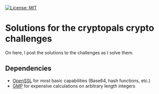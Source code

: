 [![License: MIT](https://img.shields.io/badge/License-MIT-red.svg)](https://opensource.org/licenses/MIT)

# Solutions for the cryptopals crypto challenges
On here, I post the solutions to the challenges as I solve them.

## Dependencies
* [OpenSSL](https://www.openssl.org/) for most basic capabilities (Base64, hash functions, etc.)
* [GMP](https://gmplib.org/) for expensive calculations on arbitrary length integers
